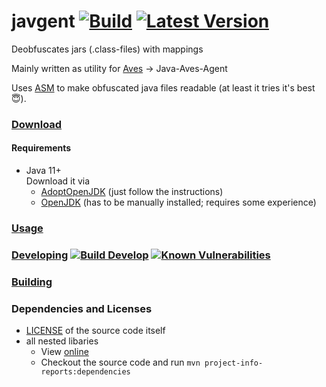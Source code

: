 # javgent [![Build](https://img.shields.io/github/workflow/status/BaseMC/javgent/Master%20CI)](https://github.com/BaseMC/javgent/actions?query=workflow%3A%22Master+CI%22) [![Latest Version](https://img.shields.io/github/v/release/BaseMC/javgent)](https://github.com/BaseMC/javgent/releases)
Deobfuscates jars (.class-files) with mappings 

Mainly written as utility for [Aves](https://github.com/BaseMC/Aves) → Java-Aves-Agent

Uses [ASM](https://asm.ow2.io/) to make obfuscated java files readable (at least it tries it's best :innocent:).

### [Download](https://github.com/BaseMC/javgent/releases)
#### Requirements
* Java 11+ <br/>Download it via 
  * [AdoptOpenJDK](https://adoptopenjdk.net/?variant=openjdk11&jvmVariant=hotspot) (just follow the instructions)
  * [OpenJDK](https://jdk.java.net/) (has to be manually installed; requires some experience) 

### [Usage](docs/Usage.md)
  
### [Developing](docs/Developing.md) [![Build Develop](https://img.shields.io/github/workflow/status/BaseMC/javgent/Check%20Build/develop?label=build%20develop)](https://github.com/BaseMC/javgent/actions?query=workflow%3A%22Check+Build%22+branch%3Adevelop) [![Known Vulnerabilities](https://snyk.io/test/github/BaseMC/javgent/badge.svg?targetFile=pom.xml)](https://snyk.io/test/github/BaseMC/javgent?targetFile=pom.xml)

### [Building](docs/Building.md)

### Dependencies and Licenses
* [LICENSE](LICENSE) of the source code itself
* all nested libaries
  * View [online](https://basemc.github.io/javgent/dependencies/)
  * Checkout the source code and run ``mvn project-info-reports:dependencies``
